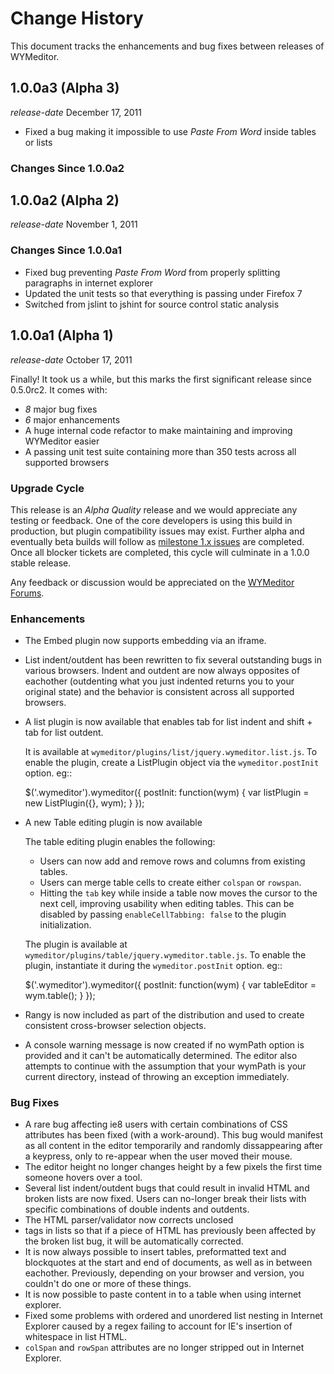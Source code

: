 # Change History

This document tracks the enhancements and bug fixes between releases of
WYMeditor.

## 1.0.0a3 (Alpha 3)

*release-date* December 17, 2011

* Fixed a bug making it impossible to use *Paste From Word* inside tables or lists

### Changes Since 1.0.0a2

## 1.0.0a2 (Alpha 2)

*release-date* November 1, 2011

### Changes Since 1.0.0a1

* Fixed bug preventing *Paste From Word* from properly splitting paragraphs in internet explorer
* Updated the unit tests so that everything is passing under Firefox 7
* Switched from jslint to jshint for source control static analysis

## 1.0.0a1 (Alpha 1)

*release-date* October 17, 2011

Finally! It took us a while, but this marks the first significant release since 0.5.0rc2. It comes with:

* *8* major bug fixes
* *6* major enhancements
* A huge internal code refactor to make maintaining and improving WYMeditor easier
* A passing unit test suite containing more than 350 tests across all supported browsers

### Upgrade Cycle

This release is an *Alpha Quality* release and we would appreciate any testing
or feedback. One of the core developers is using this build in production, but
plugin compatibility issues may exist. Further alpha and eventually beta builds
will follow as 
[milestone 1.x issues](https://github.com/wymeditor/wymeditor/issues?milestone=5&sort=created&direction=desc&state=open)
are completed. Once all blocker tickets are completed, this cycle will
culminate in a 1.0.0 stable release.  

Any feedback or discussion would be appreciated on the [WYMeditor Forums](http://community.wymeditor.org/).

### Enhancements

* The Embed plugin now supports embedding via an iframe.
* List indent/outdent has been rewritten to fix several outstanding bugs in
  various browsers. Indent and outdent are now always opposites of eachother
  (outdenting what you just indented returns you to your original state) and
  the behavior is consistent across all supported browsers.
* A list plugin is now available that enables tab for list indent and
  shift + tab for list outdent.

  It is available at `wymeditor/plugins/list/jquery.wymeditor.list.js`.
  To enable the plugin, create a ListPlugin object via the
  `wymeditor.postInit` option. eg::

    $('.wymeditor').wymeditor({
        postInit: function(wym) {
            var listPlugin = new ListPlugin({}, wym);
        }
    });

* A new Table editing plugin is now available

  The table editing plugin enables the following:

  * Users can now add and remove rows and columns from existing tables.
  * Users can merge table cells to create either `colspan` or `rowspan`.
  * Hitting the `tab` key while inside a table now moves the cursor to the
    next cell, improving usability when editing tables. This can be disabled
    by passing `enableCellTabbing: false` to the plugin initialization.

  The plugin is available at `wymeditor/plugins/table/jquery.wymeditor.table.js`.
  To enable the plugin, instantiate it during the `wymeditor.postInit` option.
  eg::

    $('.wymeditor').wymeditor({
        postInit: function(wym) {
            var tableEditor = wym.table();
        }
    });

* Rangy is now included as part of the distribution and used to create
  consistent cross-browser selection objects.

* A console warning message is now created if no wymPath option is provided and
  it can't be automatically determined. The editor also attempts to continue
  with the assumption that your wymPath is your current directory, instead of
  throwing an exception immediately.


### Bug Fixes

* A rare bug affecting ie8 users with certain combinations of CSS attributes
  has been fixed (with a work-around). This bug would manifest as all content
  in the editor temporarily and randomly dissappearing after a keypress, only
  to re-appear when the user moved their mouse.
* The editor height no longer changes height by a few pixels the first time
  someone hovers over a tool.
* Several list indent/outdent bugs that could result in invalid HTML and broken
  lists are now fixed. Users can no-longer break their lists with specific
  combinations of double indents and outdents.
* The HTML parser/validator now corrects unclosed <li> tags in lists so that if
  a piece of HTML has previously been affected by the broken list bug, it will
  be automatically corrected.
* It is now always possible to insert tables, preformatted text and blockquotes
  at the start and end of documents, as well as in between eachother.
  Previously, depending on your browser and version, you couldn't do one or more
  of these things.
* It is now possible to paste content in to a table when using internet
  explorer.
* Fixed some problems with ordered and unordered list nesting in Internet
  Explorer caused by a regex failing to account for IE's insertion of
  whitespace in list HTML.
* `colSpan` and `rowSpan` attributes are no longer stripped out in Internet
  Explorer.

